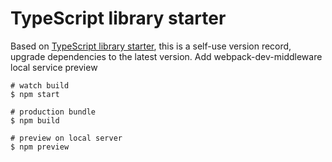 # TypeScript library starter

Based on [TypeScript library starter](https://github.com/alexjoverm/typescript-library-starter), this is a self-use version record, upgrade dependencies to the latest version. Add webpack-dev-middleware local service preview

```shell
# watch build
$ npm start

# production bundle
$ npm build 

# preview on local server
$ npm preview
```
